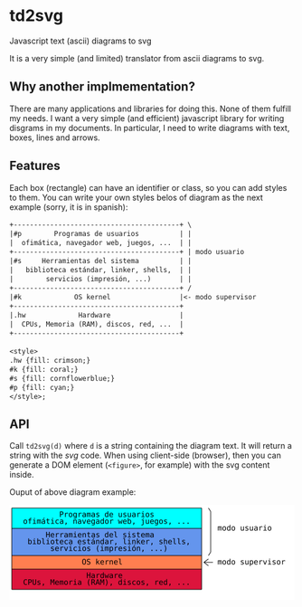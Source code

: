 # td2svg
Javascript text (ascii) diagrams to svg

It is a very simple (and limited) translator from ascii diagrams to svg.

## Why another implmementation?

There are many applications and libraries for doing this. None of them fulfill my needs. 
I want a very simple (and efficient) javascript library for writing disgrams in my documents.
In particular, I need to write diagrams with text, boxes, lines and arrows.

## Features

Each box (rectangle) can have an identifier or class, so you can add styles to them.
You can write your own styles belos of diagram as the next example (sorry, it is in spanish):

```
+-----------------------------------------+ \
|#p        Programas de usuarios          | |
|  ofimática, navegador web, juegos, ...  | |
+-----------------------------------------+ | modo usuario
|#s     Herramientas del sistema          | |
|   biblioteca estándar, linker, shells,  | |
|        servicios (impresión, ...)       | |
+-----------------------------------------+ /
|#k             OS kernel                 |<- modo supervisor
+-----------------------------------------+ 
|.hw             Hardware                 |
|  CPUs, Memoria (RAM), discos, red, ...  |
+-----------------------------------------+

<style>
.hw {fill: crimson;}
#k {fill: coral;}
#s {fill: cornflowerblue;}
#p {fill: cyan;}
</style>;
```

## API

Call `td2svg(d)` where `d` is a string containing the diagram text. It will return a string with the *svg* code.
When using client-side (browser), then you can generate a DOM element (`<figure>`, for example) with the svg content inside.

Ouput of above diagram example:

![svg output](example.svg)
